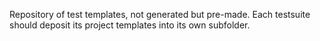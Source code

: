 Repository of test templates, not generated but pre-made. Each testsuite should deposit its project templates into its own subfolder.
